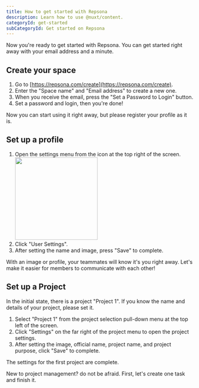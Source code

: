 ```yaml
---
title: How to get started with Repsona
description: Learn how to use @nuxt/content.
categoryId: get-started
subCategoryId: Get started on Repsona
---
```


Now you're ready to get started with Repsona. You can get started right away with your email address and a minute.

## Create your space

1. Go to [https://repsona.com/create](https://repsona.com/create).
1. Enter the "Space name" and "Email address" to create a new one.
1. When you receive the email, press the "Set a Password to Login" button.
1. Set a password and login, then you're done!

Now you can start using it right away, but please register your profile as it is.

## Set up a profile

1. Open the settings menu from the icon at the top right of the screen.<br><img src="/images/help/menu-button.png" width="222">
2. Click "User Settings".
3. After setting the name and image, press "Save" to complete.

With an image or profile, your teammates will know it's you right away. Let's make it easier for members to communicate with each other!

## Set up a Project

In the initial state, there is a project "Project 1".
If you know the name and details of your project, please set it.

1. Select "Project 1" from the project selection pull-down menu at the top left of the screen.
1. Click "Settings" on the far right of the project menu to open the project settings.
2. After setting the image, official name, project name, and project purpose, click "Save" to complete.

The settings for the first project are complete.

New to project management? do not be afraid. First, let's create one task and finish it.
